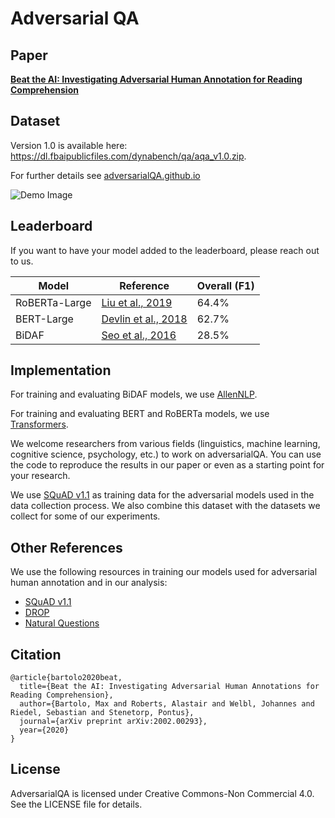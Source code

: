 # Adversarial QA

## Paper
[**Beat the AI: Investigating Adversarial Human Annotation for Reading Comprehension**](https://arxiv.org/abs/2002.00293)

## Dataset
Version 1.0 is available here: https://dl.fbaipublicfiles.com/dynabench/qa/aqa_v1.0.zip.

For further details see [adversarialQA.github.io](https://adversarialQA.github.io)

![Demo Image](https://github.com/adversarialQA/adversarialQA.github.io/raw/main/img/demo.gif)


## Leaderboard

If you want to have your model added to the leaderboard, please reach out to us.

Model | Reference | Overall (F1)
---|---|---
RoBERTa-Large | [Liu et al., 2019](https://arxiv.org/abs/1907.11692) | 64.4%
BERT-Large | [Devlin et al., 2018](https://arxiv.org/abs/1810.04805) | 62.7%
BiDAF | [Seo et al., 2016](https://arxiv.org/abs/1611.01603) | 28.5%

## Implementation

For training and evaluating BiDAF models, we use [AllenNLP](https://allennlp.org/).

For training and evaluating BERT and RoBERTa models, we use [Transformers](https://huggingface.co/transformers/).

We welcome researchers from various fields (linguistics, machine learning, cognitive science, psychology, etc.) to work on adversarialQA.
You can use the code to reproduce the results in our paper or even as a starting point for your research.

We use [SQuAD v1.1](https://arxiv.org/abs/1606.05250) as training data for the adversarial models used in the data collection process. We also combine this dataset with the datasets we collect for some of our experiments.


## Other References

We use the following resources in training our models used for adversarial human annotation and in our analysis:
- [SQuAD v1.1](https://arxiv.org/abs/1606.05250)
- [DROP](https://arxiv.org/abs/1903.00161)
- [Natural Questions](https://research.google/pubs/pub47761/)


## Citation
```
@article{bartolo2020beat,
  title={Beat the AI: Investigating Adversarial Human Annotations for Reading Comprehension},
  author={Bartolo, Max and Roberts, Alastair and Welbl, Johannes and Riedel, Sebastian and Stenetorp, Pontus},
  journal={arXiv preprint arXiv:2002.00293},
  year={2020}
}
```

## License
AdversarialQA is licensed under Creative Commons-Non Commercial 4.0. See the LICENSE file for details.
